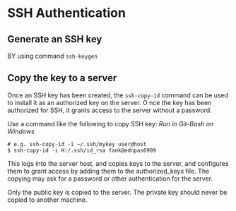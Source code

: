 # SSH Authentication

## Generate an SSH key

BY using command `ssh-keygen`

## Copy the key to a server

Once an SSH key has been created, the `ssh-copy-id` command can be used to install it as an authorized key on the server. O
nce the key has been authorized for SSH, it grants access to the server without a password.

Use a command like the following to copy SSH key:
_Run in Git-Bash on Windows_
```
# e.g. ssh-copy-id -i ~/.ssh/mykey user@host
$ ssh-copy-id -i H:/.ssh/id_rsa fank@ednpas6909

```

This logs into the server host, and copies keys to the server, and configures them to grant access by adding them to the authorized_keys file. 
The copying may ask for a password or other authentication for the server.

Only the public key is copied to the server. The private key should never be copied to another machine.
